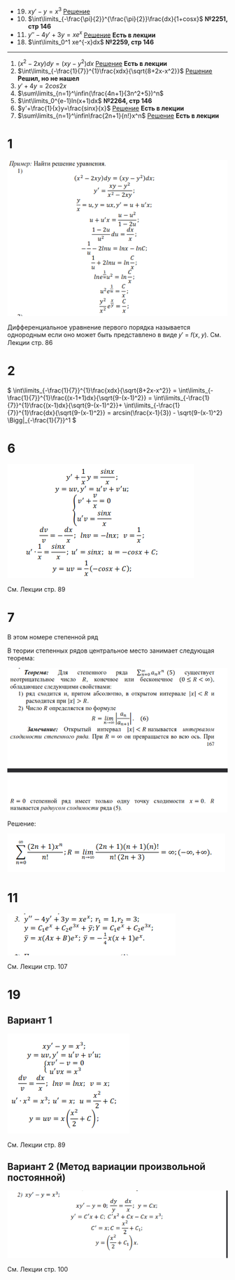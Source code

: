 <!-- title: Вопросы матан -->

- 19. $xy'-y=x^3$ [Решение](#19)
- 10. $\int\limits_{-\frac{\pi}{2}}^{\frac{\pi}{2}}\frac{dx}{1+cosx}$ **№2251, стр 146**
- 11. $y''-4y'+3y=xe^x$ [Решение](#11) **Есть в лекции**
- 18. $\int\limits_0^1 xe^{-x}dx$ **№2259, стр 146**

---

1. $(x^2 - 2xy)dy=(xy-y^2)dx$ [Решение](#1) **Есть в лекции**
2. $\int\limits_{-\frac{1}{7}}^{1}\frac{xdx}{\sqrt{8+2x-x^2}}$ [Решение](#2) **Решил, но не нашел**
3. $y' +4y = 2cos2x$
4. $\sum\limits_{n=1}^\infin(\frac{4n+1}{3n^2+5})^n$
5. $\int\limits_0^{e-1}ln(x+1)dx$ **№2264, стр 146**
6. $y'+\frac{1}{x}y=\frac{sinx}{x}$ [Решение](#6) **Есть в лекции**
7. $\sum\limits_{n=1}^\infin\frac{2n+1}{n!}x^n$ [Решение](#7) **Есть в лекции**

# 1

![number1](./img/1.png)

Дифференциальное уравнение первого порядка называется однородным
если оно может быть представлено в виде 𝑦′ = 𝑓(𝑥, 𝑦). См. Лекции стр. 86

# 2

$
\int\limits_{-\frac{1}{7}}^{1}\frac{xdx}{\sqrt{8+2x-x^2}} =
\int\limits_{-\frac{1}{7}}^{1}\frac{(x-1+1)dx}{\sqrt{9-(x-1)^2}} =
\int\limits_{-\frac{1}{7}}^{1}\frac{(x-1)dx}{\sqrt{9-(x-1)^2}}+
\int\limits_{-\frac{1}{7}}^{1}\frac{dx}{\sqrt{9-(x-1)^2}} =
arcsin(\frac{x-1}{3}) - \sqrt{9-(x-1)^2} \Bigg|_{-\frac{1}{7}}^1
$

# 6

![number6](./img/6.png)

См. Лекции стр. 89

# 7

В этом номере степенной ряд

В теории степенных рядов центральное место занимает следующая
теорема:

![teorema](img/teorema_7.png)

Решение:

![number7](./img/7.png)

# 11

![number19](./img/11.png)

См. Лекции стр. 107

# 19

## Вариант 1

![number19](./img/19.png)

См. Лекции стр. 89

## Вариант 2 (Метод вариации произвольной постоянной)

![number19](./img/19_2.png)

См. Лекции стр. 100

